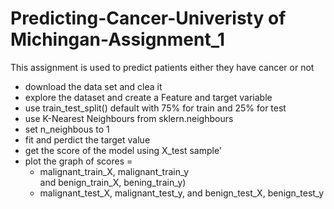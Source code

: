 # Predicting-Cancer-Univeristy of Michingan-Assignment_1
This assignment is used to  predict patients either they have cancer or not
 - download the data set and clea it
 - explore the dataset and create a Feature and target variable
 - use train_test_split()  default with 75% for train and 25% for test
 - use K-Nearest Neighbours from sklern.neighbours
 - set n_neighbous to 1
 - fit and perdict the target value
 - get the score of the model using X_test sample'
 - plot the graph of  scores = 
    * malignant_train_X, malignant_train_y  
    and  benign_train_X, bening_train_y)
    * malignant_test_X, malignant_test_y, and benign_test_X, benign_test_y
